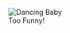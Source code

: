 ![Dancing Baby](https://tctechcrunch2011.files.wordpress.com/2014/06/babygif.gif)
<br>Too Funny!</br>
